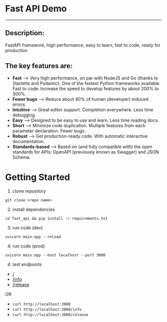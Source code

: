 # Fast API Demo
---

## Description:
FastAPI framework, high performance, easy to learn, fast to code, ready for production

## The key features are:

- **Fast** --> Very high performance, on par with NodeJS and Go (thanks to Starlette and Pydantic). One of the fastest Python frameworks available.
Fast to code: Increase the speed to develop features by about 200% to 300%.
- **Fewer bugs** --> Reduce about 40% of human (developer) induced errors.
- **Intuitive** --> Great editor support. Completion everywhere. Less time debugging.
- **Easy** --> Designed to be easy to use and learn. Less time reading docs.
- **Short** --> Minimize code duplication. Multiple features from each parameter declaration. Fewer bugs.
- **Robust** --> Get production-ready code. With automatic interactive documentation.
- **Standards-based** --> Based on (and fully compatible with) the open standards for APIs: OpenAPI (previously known as Swagger) and JSON Schema.

# Getting Started
1. clone repository
```
git clone <repo name>
```

2. install dependencies
```
cd fast_api && pip install -r requirements.txt
```

3. run code (dev)
```
uvicorn main:app --reload
```

4. run code (prod)
```
uvicorn main:app --host localhost --port 3000
```


4. test endpoints
* [/](http://localhost:3000)
* [/info](http://localhost:3000/info)
* [/release](http://localhost:3000/release)

OR

* ```curl http://localhost:3000```
* ```curl http://localhost:3000/info```
* ```curl http://localhost:3000/release```
